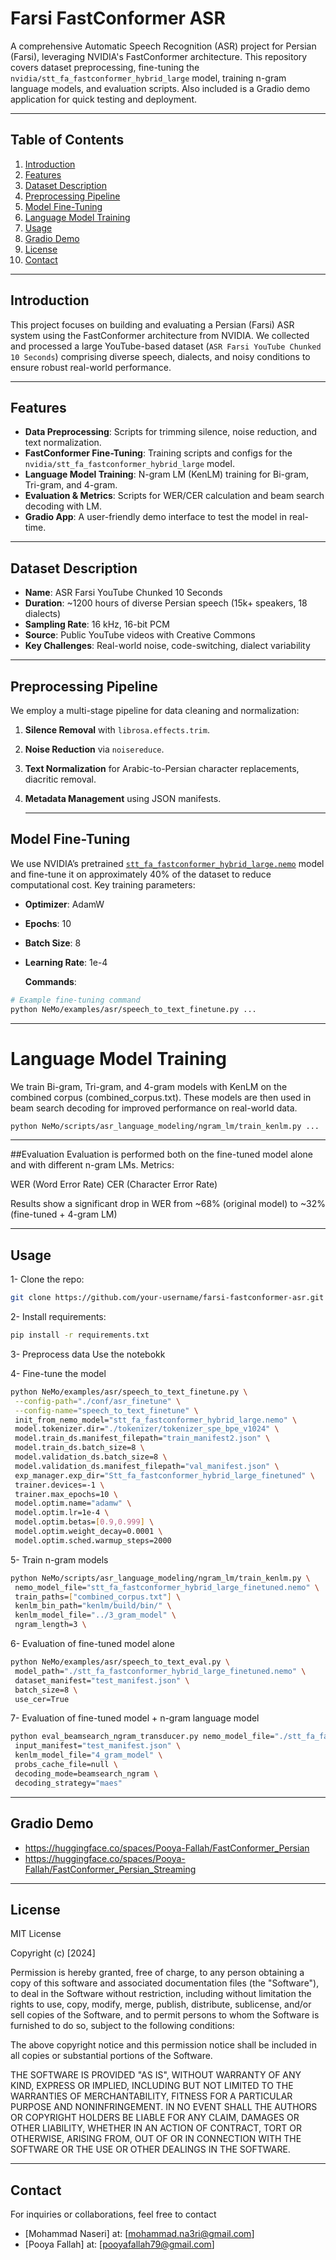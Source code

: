# Farsi FastConformer ASR

A comprehensive Automatic Speech Recognition (ASR) project for Persian (Farsi), leveraging NVIDIA's FastConformer architecture. This repository covers dataset preprocessing, fine-tuning the `nvidia/stt_fa_fastconformer_hybrid_large` model, training n-gram language models, and evaluation scripts. Also included is a Gradio demo application for quick testing and deployment.

---

## Table of Contents
1. [Introduction](#introduction)
2. [Features](#features)
3. [Dataset Description](#dataset-description)
4. [Preprocessing Pipeline](#preprocessing-pipeline)
5. [Model Fine-Tuning](#model-fine-tuning)
6. [Language Model Training](#language-model-training)
7. [Usage](#usage)
8. [Gradio Demo](#gradio-demo)
9. [License](#license)
10. [Contact](#contact)

---

## Introduction
This project focuses on building and evaluating a Persian (Farsi) ASR system using the FastConformer architecture from NVIDIA. We collected and processed a large YouTube-based dataset (`ASR Farsi YouTube Chunked 10 Seconds`) comprising diverse speech, dialects, and noisy conditions to ensure robust real-world performance.

---

## Features
- **Data Preprocessing**: Scripts for trimming silence, noise reduction, and text normalization.
- **FastConformer Fine-Tuning**: Training scripts and configs for the `nvidia/stt_fa_fastconformer_hybrid_large` model.
- **Language Model Training**: N-gram LM (KenLM) training for Bi-gram, Tri-gram, and 4-gram.
- **Evaluation & Metrics**: Scripts for WER/CER calculation and beam search decoding with LM.
- **Gradio App**: A user-friendly demo interface to test the model in real-time.

---

## Dataset Description
- **Name**: ASR Farsi YouTube Chunked 10 Seconds
- **Duration**: ~1200 hours of diverse Persian speech (15k+ speakers, 18 dialects)
- **Sampling Rate**: 16 kHz, 16-bit PCM
- **Source**: Public YouTube videos with Creative Commons
- **Key Challenges**: Real-world noise, code-switching, dialect variability

---

## Preprocessing Pipeline
We employ a multi-stage pipeline for data cleaning and normalization:
1. **Silence Removal** with `librosa.effects.trim`.
2. **Noise Reduction** via `noisereduce`.
3. **Text Normalization** for Arabic-to-Persian character replacements, diacritic removal.
4. **Metadata Management** using JSON manifests.

   ---

## Model Fine-Tuning
We use NVIDIA’s pretrained [`stt_fa_fastconformer_hybrid_large.nemo`](https://huggingface.co/nvidia) model and fine-tune it on approximately 40% of the dataset to reduce computational cost. Key training parameters:
- **Optimizer**: AdamW
- **Epochs**: 10
- **Batch Size**: 8
- **Learning Rate**: 1e-4

  **Commands**:
```bash
# Example fine-tuning command
python NeMo/examples/asr/speech_to_text_finetune.py ...
```
---

# Language Model Training
We train Bi-gram, Tri-gram, and 4-gram models with KenLM on the combined corpus (combined_corpus.txt). These models are then used in beam search decoding for improved performance on real-world data.

```bash
python NeMo/scripts/asr_language_modeling/ngram_lm/train_kenlm.py ...
```

---

##Evaluation
Evaluation is performed both on the fine-tuned model alone and with different n-gram LMs. Metrics:

WER (Word Error Rate)
CER (Character Error Rate)

Results show a significant drop in WER from ~68% (original model) to ~32% (fine-tuned + 4-gram LM)

---

## Usage

1- Clone the repo:
```bash
git clone https://github.com/your-username/farsi-fastconformer-asr.git
```

2- Install requirements:
```bash
pip install -r requirements.txt
```

3- Preprocess data
Use the notebokk

4- Fine-tune the model
```bash
python NeMo/examples/asr/speech_to_text_finetune.py \
 --config-path="./conf/asr_finetune" \
 --config-name="speech_to_text_finetune" \
 init_from_nemo_model="stt_fa_fastconformer_hybrid_large.nemo" \
 model.tokenizer.dir="./tokenizer/tokenizer_spe_bpe_v1024" \
 model.train_ds.manifest_filepath="train_manifest2.json" \
 model.train_ds.batch_size=8 \
 model.validation_ds.batch_size=8 \
 model.validation_ds.manifest_filepath="val_manifest.json" \
 exp_manager.exp_dir="Stt_fa_fastconformer_hybrid_large_finetuned" \
 trainer.devices=-1 \
 trainer.max_epochs=10 \
 model.optim.name="adamw" \
 model.optim.lr=1e-4 \
 model.optim.betas=[0.9,0.999] \
 model.optim.weight_decay=0.0001 \
 model.optim.sched.warmup_steps=2000
```

5- Train n-gram models
```bash
python NeMo/scripts/asr_language_modeling/ngram_lm/train_kenlm.py \
 nemo_model_file="stt_fa_fastconformer_hybrid_large_finetuned.nemo" \
 train_paths=["combined_corpus.txt"] \
 kenlm_bin_path="kenlm/build/bin/" \
 kenlm_model_file="../3_gram_model" \
 ngram_length=3 \
```

6- Evaluation of fine-tuned model alone
```bash
python NeMo/examples/asr/speech_to_text_eval.py \
 model_path="./stt_fa_fastconformer_hybrid_large_finetuned.nemo" \
 dataset_manifest="test_manifest.json" \
 batch_size=8 \
 use_cer=True
```

7- Evaluation of fine-tuned model + n-gram language model
```bash
python eval_beamsearch_ngram_transducer.py nemo_model_file="./stt_fa_fastconformer_hybrid_large_finetuned.nemo" \
 input_manifest="test_manifest.json" \
 kenlm_model_file="4_gram_model" \
 probs_cache_file=null \
 decoding_mode=beamsearch_ngram \
 decoding_strategy="maes"
```

---

## Gradio Demo
- https://huggingface.co/spaces/Pooya-Fallah/FastConformer_Persian
- https://huggingface.co/spaces/Pooya-Fallah/FastConformer_Persian_Streaming
  
---

## License
MIT License

Copyright (c) [2024] 

Permission is hereby granted, free of charge, to any person obtaining a copy
of this software and associated documentation files (the "Software"), to deal
in the Software without restriction, including without limitation the rights 
to use, copy, modify, merge, publish, distribute, sublicense, and/or sell 
copies of the Software, and to permit persons to whom the Software is 
furnished to do so, subject to the following conditions:

The above copyright notice and this permission notice shall be included in 
all copies or substantial portions of the Software.

THE SOFTWARE IS PROVIDED "AS IS", WITHOUT WARRANTY OF ANY KIND, EXPRESS OR 
IMPLIED, INCLUDING BUT NOT LIMITED TO THE WARRANTIES OF MERCHANTABILITY, 
FITNESS FOR A PARTICULAR PURPOSE AND NONINFRINGEMENT. IN NO EVENT SHALL THE 
AUTHORS OR COPYRIGHT HOLDERS BE LIABLE FOR ANY CLAIM, DAMAGES OR OTHER 
LIABILITY, WHETHER IN AN ACTION OF CONTRACT, TORT OR OTHERWISE, ARISING 
FROM, OUT OF OR IN CONNECTION WITH THE SOFTWARE OR THE USE OR OTHER 
DEALINGS IN THE SOFTWARE.

---

## Contact
For inquiries or collaborations, feel free to contact 
- [Mohammad Naseri] at: [mohammad.na3ri@gmail.com]
- [Pooya Fallah] at: [pooyafallah79@gmail.com]
